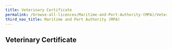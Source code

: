 ```yaml
---
title: Veterinary Certificate
permalink: /browse-all-licences/Maritime-and-Port-Authority-(MPA)/Veterinary-Certificate
third_nav_title: Maritime and Port Authority (MPA)
---
```

## Veterinary Certificate
